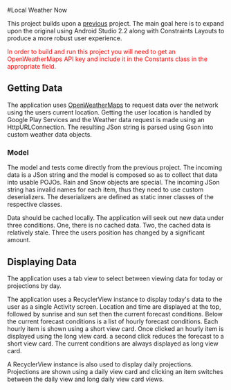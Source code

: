 #Local Weather Now

This project builds upon a [previous](https://github.com/iammck/WeatherNow) project. The main goal here is to expand upon the original using Android Studio 2.2 along with Constraints Layouts to produce a more robust user experience.

<font color='red'>In order to build and run this project you will need to get an OpenWeatherMaps API key and include it in the Constants class in the appropriate field. </font>

## Getting Data

The application uses [OpenWeatherMaps](http://openweathermap.org/) to request data over the network using the users current location. Getting the user location is handled by Google Play Services and the Weather data request is made using an HttpURLConnection. The resulting JSon string is parsed using Gson into custom weather data objects.

### Model

The model and tests come directly from the previous project. The incoming data is a JSon string and the model is composed so as to collect that data into usable POJOs. Rain and Snow objects are special. The incoming JSon string has invalid names for each item, thus they need to use custom deserializers. The deserializers are defined as static inner classes of the respective classes.


Data should be cached locally. The application will seek out new data under three conditions. One, there is no cached data. Two, the cached data is relatively stale. Three the users position has changed by a significant amount.
  
## Displaying Data

The application uses a tab view to select between viewing data for today or projections by day.

The application uses a RecyclerView instance to display today's data to the user as a single Activity screen. Location and time are displayed at the top, followed by sunrise and sun set then the current forecast conditions. Below the current forecast conditions is a list of hourly forecast conditions. Each hourly item is shown using a short view card. Once clicked an hourly item is displayed using the long view card. a second click reduces the forecast to a short view card. The current conditions are always displayed as long view card.

A RecyclerView instance is also used to display daily projections. Projections are shown using a daily view card and clicking an item switches between the daily view and long daily view card views.
